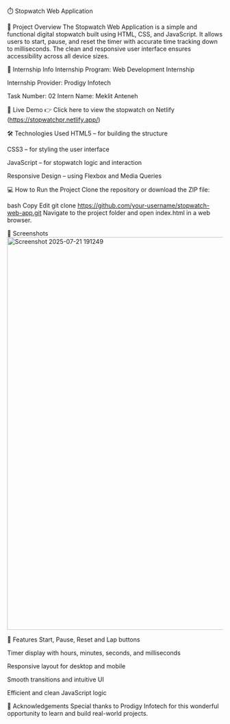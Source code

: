 ⏱️ Stopwatch Web Application

🚀 Project Overview
The Stopwatch Web Application is a simple and functional digital stopwatch built using HTML, CSS, and JavaScript. It allows users to start, pause, and reset the timer with accurate time tracking down to milliseconds. The clean and responsive user interface ensures accessibility across all device sizes.

🎯 Internship Info
Internship Program: Web Development Internship

Internship Provider: Prodigy Infotech

Task Number: 02
Intern Name: Meklit Anteneh

🔗 Live Demo
👉 Click here to view the stopwatch on Netlify
(https://stopwatchpr.netlify.app/)


🛠️ Technologies Used
HTML5 – for building the structure

CSS3 – for styling the user interface

JavaScript – for stopwatch logic and interaction

Responsive Design – using Flexbox and Media Queries

💻 How to Run the Project
Clone the repository or download the ZIP file:

bash
Copy
Edit
git clone https://github.com/your-username/stopwatch-web-app.git
Navigate to the project folder and open index.html in a web browser.

📸 Screenshots
<img width="1915" height="915" alt="Screenshot 2025-07-21 191249" src="https://github.com/user-attachments/assets/0721ac90-47ba-4037-b7d8-40b794e6c5c3" />


📝 Features
Start, Pause, Reset and Lap buttons

Timer display with hours, minutes, seconds, and milliseconds

Responsive layout for desktop and mobile

Smooth transitions and intuitive UI

Efficient and clean JavaScript logic

🙌 Acknowledgements
Special thanks to Prodigy Infotech for this wonderful opportunity to learn and build real-world projects.





